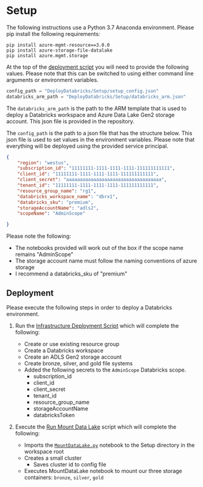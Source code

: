# Setup

The following instructions use a Python 3.7 Anaconda environment. Please pip install the following requirements:
```
pip install azure-mgmt-resource==3.0.0
pip install azure-storage-file-datalake
pip install azure.mgmt.storage
```


At the top of the [deployment script](DeployDatabricks/Setup/InfrastructureDeploy.py) you will need to provide the following values. Please note that this can be switched to using either command line arguments or environment variables. 
```python
config_path = "DeployDatabricks/Setup/setup_config.json"
databricks_arm_path = "DeployDatabricks/Setup/databricks_arm.json"
```

The `databricks_arm_path` is the path to the ARM template that is used to deploy a Databricks workspace and Azure Data Lake Gen2 storage account. This json file is provided in the repository. 


The `config_path` is the path to a json file that has the structure below. This json file is used to set values in the environment variables. Please note that everything will be deployed using the provided service principal. 
```json
{
    "region": "westus",
    "subscription_id": "11111111-1111-1111-1111-111111111111",
    "client_id": "11111111-1111-1111-1111-111111111111", 
    "client_secret": "aaaaaaaaaaaaaaaaaaaaaaaaaaaaaaaaaaa", 
    "tenant_id": "11111111-1111-1111-1111-111111111111",
    "resource_group_name": "rg1",
    "databricks_workspace_name": "dbrx1",
    "databricks_sku": "premium", 
    "storageAccountName": "adls2", 
    "scopeName": "AdminScope" 

}
```
Please note the following:
- The notebooks provided will work out of the box if the scope name remains "AdminScope"
- The storage account name must follow the naming conventions of azure storage
- I recommend a databricks_sku of "premium" 



## Deployment

Please execute the following steps in order to deploy a Databricks environment. 

1. Run the [Infrastructure Deployment Script](DeployDatabricks/Setup/InfrastructureDeploy.py) which will complete the following:
    - Create or use existing resource group
    - Create a Databricks workspace
    - Create an ADLS Gen2 storage account
    - Create bronze, silver, and gold file systems
    - Added the following secrets to the `AdminScope` Databricks scope.
        - subscription_id 
        - client_id 
        - client_secret 
        - tenant_id 
        - resource_group_name 
        - storageAccountName 
        - databricksToken

1. Execute the [Run Mount Data Lake](DeployDatabricks\Setup\RunMountDataLake.py) script which will complete the following:
    - Imports the [`MountDataLake.py`](DeployDatabricks\Setup\MountDataLake.py) notebook to the Setup directory in the workspace root
    - Creates a small cluster
        - Saves cluster id to config file
    - Executes MountDataLake notebook to mount our three storage containers: `bronze`, `silver`, `gold`

